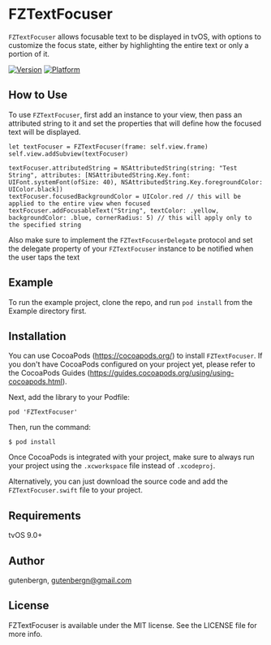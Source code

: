 # FZTextFocuser
`FZTextFocuser` allows focusable text to be displayed in tvOS, with options to customize the focus state, either by highlighting the entire text or only a portion of it.

[![Version](https://img.shields.io/cocoapods/v/FZTextFocuser.svg?style=flat)](https://cocoapods.org/pods/FZTextFocuser)
[![Platform](https://img.shields.io/cocoapods/p/FZTextFocuser.svg?style=flat)](https://cocoapods.org/pods/FZTextFocuser)

## How to Use

To use `FZTextFocuser`, first add an instance to your view, then pass an attributed string to it and set the properties that will define how the focused text will be displayed.

```
let textFocuser = FZTextFocuser(frame: self.view.frame)
self.view.addSubview(textFocuser)

textFocuser.attributedString = NSAttributedString(string: "Test String", attributes: [NSAttributedString.Key.font: UIFont.systemFont(ofSize: 40), NSAttributedString.Key.foregroundColor: UIColor.black])
textFocuser.focusedBackgroundColor = UIColor.red // this will be applied to the entire view when focused
textFocuser.addFocusableText("String", textColor: .yellow, backgroundColor: .blue, cornerRadius: 5) // this will apply only to the specified string
```

Also make sure to implement the `FZTextFocuserDelegate` protocol and set the delegate property of your `FZTextFocuser` instance to be notified when the user taps the text

## Example

To run the example project, clone the repo, and run `pod install` from the Example directory first.

## Installation

You can use CocoaPods (https://cocoapods.org/) to install `FZTextFocuser`. If you don't have CocoaPods configured on your project yet, please refer to the CocoaPods Guides (https://guides.cocoapods.org/using/using-cocoapods.html).

Next, add the library to your Podfile:
```
pod 'FZTextFocuser'
```

Then, run the command:
```shell
$ pod install
```

Once CocoaPods is integrated with your project, make sure to always run your project using the `.xcworkspace` file instead of `.xcodeproj`.

Alternatively, you can just download the source code and add the `FZTextFocuser.swift` file to your project.

## Requirements
tvOS 9.0+

## Author

gutenbergn, gutenbergn@gmail.com

## License

FZTextFocuser is available under the MIT license. See the LICENSE file for more info.
